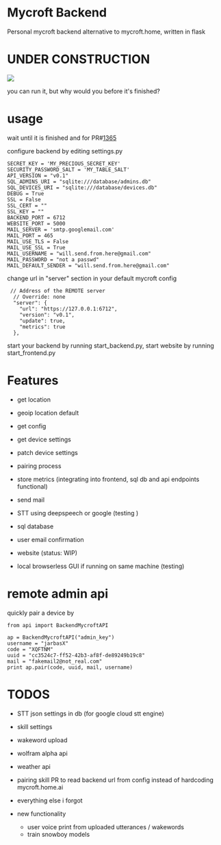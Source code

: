 # Mycroft Backend

Personal mycroft backend alternative to mycroft.home, written in flask

# UNDER CONSTRUCTION

![](media/personalbackend.jpg)

you can run it, but why would you before it's finished?

# usage


wait until it is finished and for PR#[1365](https://github.com/MycroftAI/mycroft-core/pull/1365)


configure backend by editing settings.py

    SECRET_KEY = 'MY_PRECIOUS_SECRET_KEY'
    SECURITY_PASSWORD_SALT = 'MY_TABLE_SALT'
    API_VERSION = "v0.1"
    SQL_ADMINS_URI = "sqlite:///database/admins.db"
    SQL_DEVICES_URI = "sqlite:///database/devices.db"
    DEBUG = True
    SSL = False
    SSL_CERT = ""
    SSL_KEY = ""
    BACKEND_PORT = 6712
    WEBSITE_PORT = 5000
    MAIL_SERVER = 'smtp.googlemail.com'
    MAIL_PORT = 465
    MAIL_USE_TLS = False
    MAIL_USE_SSL = True
    MAIL_USERNAME = "will.send.from.here@gmail.com"
    MAIL_PASSWORD = "not a passwd"
    MAIL_DEFAULT_SENDER = "will.send.from.here@gmail.com"

change url in "server" section in your default mycroft config

     // Address of the REMOTE server
      // Override: none
      "server": {
        "url": "https://127.0.0.1:6712",
        "version": "v0.1",
        "update": true,
        "metrics": true
      },


start your backend by running start_backend.py, start website by running start_frontend.py


# Features


- get location

- geoip location default

- get config

- get device settings

- patch device settings

- pairing process

- store metrics (integrating into frontend, sql db and api endpoints functional)

- send mail

- STT using deepspeech or google (testing )

- sql database

- user email confirmation

- website (status: WIP)

- local browserless GUI if running on same machine (testing)



# remote admin api


quickly pair a device by


    from api import BackendMycroftAPI

    ap = BackendMycroftAPI("admin_key")
    username = "jarbasX"
    code = "XQFTNM"
    uuid = "cc3524c7-ff52-42b3-af8f-de89249b19c8"
    mail = "fakemail2@not_real.com"
    print ap.pair(code, uuid, mail, username)

# TODOS

- STT json settings in db (for google cloud stt engine)

- skill settings

- wakeword upload

- wolfram alpha api

- weather api

- pairing skill PR to read backend url from config instead of hardcoding mycroft.home.ai

- everything else i forgot

- new functionality
    - user voice print from uploaded utterances / wakewords
    - train snowboy models